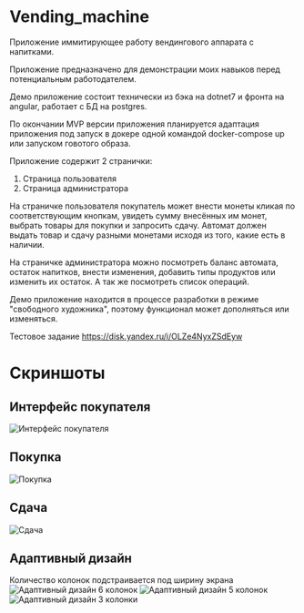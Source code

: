 # Vending_machine

Приложение иммитирующее работу вендингового аппарата с напитками.

Приложение предназначено для демонстрации моих навыков перед потенциальным работодателем.

Демо приложение состоит технически из бэка на dotnet7 и фронта на angular, работает с БД на postgres.

По окончании MVP версии приложения планируется адаптация приложения под запуск в докере
одной командой docker-compose up или запуском говотого образа.

Приложение содержит 2 странички:
1. Страница пользователя
2. Страница администратора

На страничке пользователя покупатель может внести монеты кликая по соответствующим кнопкам, 
увидеть сумму внесённых им монет, выбрать товары для покупки и запросить сдачу. 
Автомат должен выдать товар и сдачу разными монетами исходя из того, какие есть в наличии.

На страничке администратора можно посмотреть баланс автомата,
остаток напитков, внести изменения, добавить типы продуктов или изменить их остаток.
А так же посмотреть список операций.

Демо приложение находится в процессе разработки в режиме "свободного художника",
поэтому функционал может дополняться или изменяться.

Тестовое задание
https://disk.yandex.ru/i/OLZe4NyxZSdEyw

# Скриншоты
## Интерфейс покупателя
![Интерфейс покупателя](readme_res/Screenshot_1.jpg)
## Покупка
![Покупка](readme_res/Screenshot_2.jpg)
## Сдача
![Сдача](readme_res/Screenshot_3.jpg)
## Адаптивный дизайн

Количество колонок подстраивается под ширину экрана
![Адаптивный дизайн 6 колонок](readme_res/Screenshot_4.jpg)
![Адаптивный дизайн 5 колонок](readme_res/Screenshot_5.jpg)
![Адаптивный дизайн 3 колонки](readme_res/Screenshot_6.jpg)
